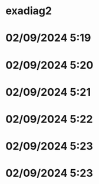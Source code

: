 # exadiag2
# 02/09/2024 5:19
# 02/09/2024 5:20
# 02/09/2024 5:21
# 02/09/2024 5:22
# 02/09/2024 5:23
# 02/09/2024 5:23
